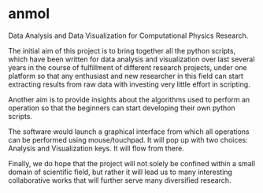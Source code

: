 # anmol

Data Analysis and Data Visualization for Computational Physics Research.

The initial aim of this project is to bring together all the python scripts, which have been written for data analysis and visualization over last several years in the course of fulfillment of different research projects, under one platform so that any enthusiast and new researcher in this field can start extracting results from raw data with investing very little effort in scripting. 

Another aim is to provide insights about the algorithms used to perform an operation so that the beginners can start developing their own python scripts. 

The software would launch a graphical interface from which all operations can be performed using mouse/touchpad. It will pop up with two choices: Analysis and Visualization keys. It will flow from there.  

Finally, we do hope that the project will not solely be confined within a small domain of scientific field, but rather it will lead us to many interesting collaborative works that will further serve many diversified research. 
